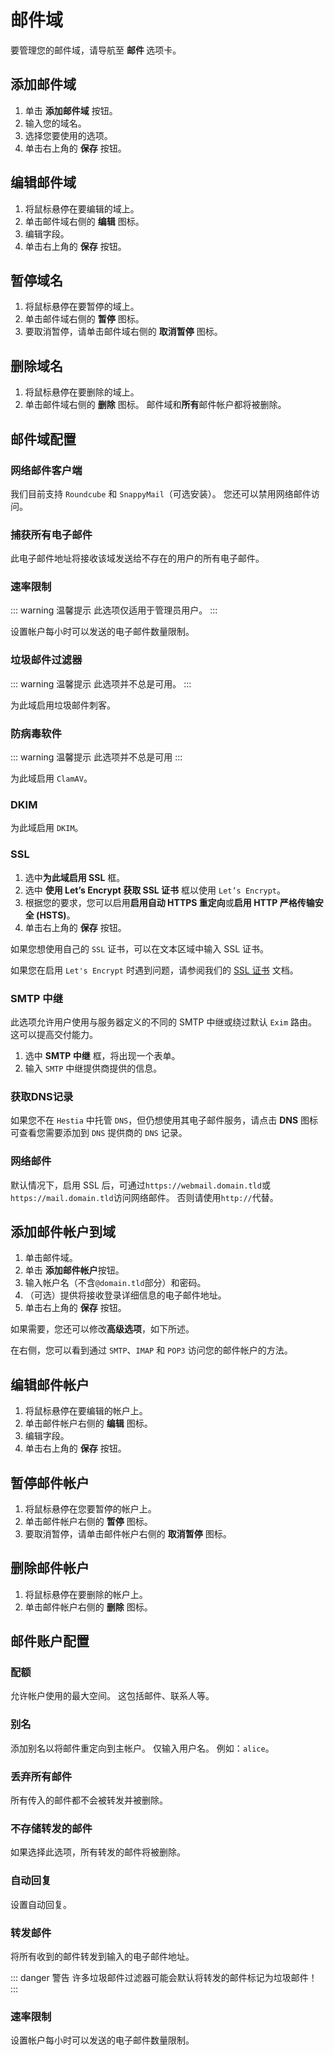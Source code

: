 # 邮件域

要管理您的邮件域，请导航至 **邮件 <i class="fas fa-fw fa-mail-bulk"></i>** 选项卡。

## 添加邮件域

1. 单击 **<i class="fas fa-fw fa-plus-circle"></i> 添加邮件域** 按钮。
2. 输入您的域名。
3. 选择您要使用的选项。
4. 单击右上角的 **<i class="fas fa-fw fa-save"></i> 保存** 按钮。

## 编辑邮件域

1. 将鼠标悬停在要编辑的域上。
2. 单击邮件域右侧的 **<i class="fas fa-fw fa-pencil-alt"><span class="visually-hidden"></span></i> 编辑** 图标。
3. 编辑字段。
4. 单击右上角的 **<i class="fas fa-fw fa-save"></i> 保存** 按钮。

## 暂停域名

1. 将鼠标悬停在要暂停的域上。
2. 单击邮件域右侧的 **<i class="fas fa-fw fa-pause"><span class="visually-hidden"></span></i> 暂停** 图标。
3. 要取消暂停，请单击邮件域右侧的 **<i class="fas fa-fw fa-play"><span class="visually-hidden"></span></i> 取消暂停** 图标。

## 删除域名

1. 将鼠标悬停在要删除的域上。
2. 单击邮件域右侧的 **<i class="fas fa-fw fa-trash"><span class="visually-hidden"></span></i> 删除** 图标。 邮件域和**所有**邮件帐户都将被删除。

## 邮件域配置

### 网络邮件客户端

我们目前支持 `Roundcube` 和 `SnappyMail`（可选安装）。 您还可以禁用网络邮件访问。

### 捕获所有电子邮件

此电子邮件地址将接收该域发送给不存在的用户的所有电子邮件。

### 速率限制

::: warning 温馨提示
此选项仅适用于管理员用户。
:::

设置帐户每小时可以发送的电子邮件数量限制。

### 垃圾邮件过滤器

::: warning 温馨提示
此选项并不总是可用。
:::

为此域启用垃圾邮件刺客。

### 防病毒软件

::: warning 温馨提示
此选项并不总是可用
:::

为此域启用 `ClamAV`。

### DKIM

为此域启用 `DKIM`。

### SSL

1. 选中**为此域启用 SSL** 框。
2. 选中 **使用 Let’s Encrypt 获取 SSL 证书** 框以使用 `Let’s Encrypt`。
3. 根据您的要求，您可以启用**启用自动 HTTPS 重定向**或**启用 HTTP 严格传输安全 (HSTS)**。
4. 单击右上角的 **<i class="fas fa-fw fa-save"></i> 保存** 按钮。

如果您想使用自己的 `SSL` 证书，可以在文本区域中输入 SSL 证书。

如果您在启用 `Let's Encrypt` 时遇到问题，请参阅我们的 [SSL 证书](../server-administration/ssl-certificates) 文档。

### SMTP 中继

此选项允许用户使用与服务器定义的不同的 SMTP 中继或绕过默认 `Exim` 路由。 这可以提高交付能力。

1. 选中 **SMTP 中继** 框，将出现一个表单。
2. 输入 `SMTP` 中继提供商提供的信息。

### 获取DNS记录

如果您不在 `Hestia` 中托管 `DNS`，但仍想使用其电子邮件服务，请点击 **<i class="fas fa-atlas"><span class="visually-hidden"></span></i> DNS** 图标可查看您需要添加到 `DNS` 提供商的 `DNS` 记录。

### 网络邮件

默认情况下，启用 SSL 后，可通过`https://webmail.domain.tld`或`https://mail.domain.tld`访问网络邮件。 否则请使用`http://`代替。

## 添加邮件帐户到域

1. 单击邮件域。
2. 单击 **<i class="fas fa-fw fa-plus-circle"></i> 添加邮件帐户**按钮。
3. 输入帐户名（不含`@domain.tld`部分）和密码。
4. （可选）提供将接收登录详细信息的电子邮件地址。
5. 单击右上角的 **<i class="fas fa-fw fa-save"></i> 保存** 按钮。

如果需要，您还可以修改**高级选项**，如下所述。

在右侧，您可以看到通过 `SMTP`、`IMAP` 和 `POP3` 访问您的邮件帐户的方法。

## 编辑邮件帐户

1. 将鼠标悬停在要编辑的帐户上。
2. 单击邮件帐户右侧的 **<i class="fas fa-fw fa-pencil-alt"><span class="visually-hidden"></span></i> 编辑** 图标。
3. 编辑字段。
4. 单击右上角的 **<i class="fas fa-fw fa-save"></i> 保存** 按钮。

## 暂停邮件帐户

1. 将鼠标悬停在您要暂停的帐户上。
2. 单击邮件帐户右侧的 **<i class="fas fa-fw fa-pause"><span class="visually-hidden"></span></i> 暂停** 图标。
3. 要取消暂停，请单击邮件帐户右侧的 **<i class="fas fa-fw fa-play"><span class="visually-hidden"></span></i>取消暂停** 图标。

## 删除邮件帐户

1. 将鼠标悬停在要删除的帐户上。
2. 单击邮件帐户右侧的 **<i class="fas fa-fw fa-trash"><span class="visually-hidden"></span></i> 删除** 图标。

## 邮件账户配置

### 配额

允许帐户使用的最大空间。 这包括邮件、联系人等。

### 别名

添加别名以将邮件重定向到主帐户。 仅输入用户名。 例如：`alice`。

### 丢弃所有邮件

所有传入的邮件都不会被转发并被删除。

### 不存储转发的邮件

如果选择此选项，所有转发的邮件将被删除。

### 自动回复

设置自动回复。

### 转发邮件

将所有收到的邮件转发到输入的电子邮件地址。

::: danger 警告
许多垃圾邮件过滤器可能会默认将转发的邮件标记为垃圾邮件！
:::

### 速率限制

设置帐户每小时可以发送的电子邮件数量限制。
